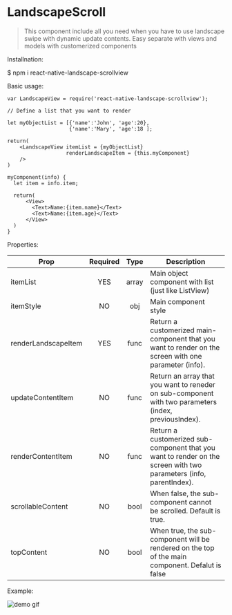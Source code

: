 # LandscapeScroll

>This component include all you need when you have to use landscape swipe with dynamic update contents.
Easy separate with views and models with customerized components

Installnation:

$ npm i react-native-landscape-scrollview

Basic usage:

    var LandscapeView = require('react-native-landscape-scrollview');

    // Define a list that you want to render

    let myObjectList = [{'name':'John', 'age':20},
                        {'name':'Mary', 'age':18 ];
                    
    return(
        <LandscapeView itemList = {myObjectList}
                       renderLandscapeItem = {this.myComponent}
        />
    )

    myComponent(info) {
      let item = info.item;
    
      return(
          <View>
            <Text>Name:{item.name}</Text>
            <Text>Name:{item.age}</Text>
          </View>
      )
    }
    
 
 Properties:
 
 <table>
    <thead>
        <tr>
            <th>Prop</td>
            <th>Required</td>
            <th>Type</td>
            <th>Description</td>
        </tr>
    </thead>
    <tbody>
    <tr>
        <td>itemList</td>
        <td align="center">YES</td>
        <td align="center">array</td>
        <td align="left">Main object component with list (just like ListView)</td>
    </tr>
    <tr>
        <td>itemStyle</td>
        <td align="center">NO</td>
        <td align="center">obj</td>
        <td align="left">Main component style</td>
    </tr>
    <tr>
        <td>renderLandscapeItem</td>
        <td align="center">YES</td>
        <td align="center">func</td>
        <td align="left">Return a customerized main-component that you want to render on the screen with one parameter (info).</td>
    </tr>
    <tr>
        <td>updateContentItem</td>
        <td align="center">NO</td>
        <td align="center">func</td>
        <td align="left">Return an array that you want to reneder on sub-component with two parameters (index, previousIndex).</td>
    </tr>
    <tr>
        <td>renderContentItem</td>
        <td align="center">NO</td>
        <td align="center">func</td>
        <td align="left">Return a customerized sub-component that you want to render on the screen with two parameters (info, parentIndex).</td>
    </tr>
    <tr>
        <td>scrollableContent</td>
        <td align="center">NO</td>
        <td align="center">bool</td>
        <td align="left">When false, the sub-component cannot be scrolled. Default is true.</td>
    </tr>
    <tr>
        <td>topContent</td>
        <td align="center">NO</td>
        <td align="center">bool</td>
        <td align="left">When true, the sub-component will be rendered on the top of the main component. Defalut is false</td>
    </tr>
    </tbody>
</table>


Example:

![demo gif](https://github.com/EasonLex/LandscapeScroll/blob/master/DEMO.gif)
